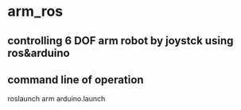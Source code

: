 # arm_ros
## controlling 6 DOF arm robot by joystck using ros&amp;arduino
## command line of operation
roslaunch arm arduino.launch


